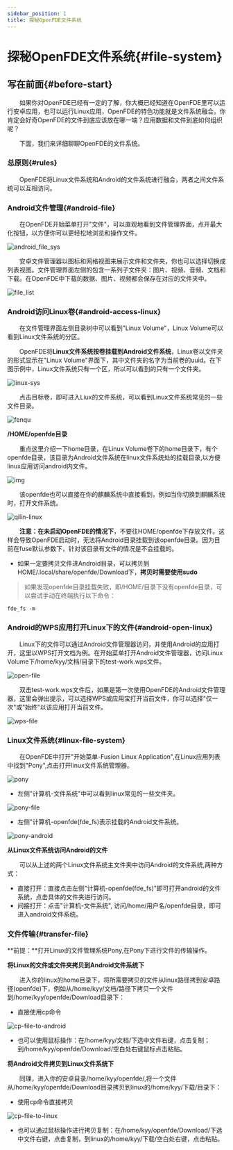 ```yaml
---
sidebar_position: 1
title: 探秘OpenFDE文件系统
---
```


# 探秘OpenFDE文件系统{#file-system}

## 写在前面{#before-start}

&emsp;&emsp;如果你对OpenFDE已经有一定的了解，你大概已经知道在OpenFDE里可以运行安卓应用，也可以运行Linux应用，OpenFDE的特色功能就是文件系统融合。你肯定会好奇OpenFDE的文件到底应该放在哪一端？应用数据和文件到底如何组织呢？

&emsp;&emsp;下面，我们来详细聊聊OpenFDE的文件系统。

### 总原则{#rules}

&emsp;&emsp;OpenFDE将Linux文件系统和Android的文件系统进行融合，两者之间文件系统可以互相访问。

### Android文件管理{#android-file}

&emsp;&emsp;在OpenFDE开始菜单打开"文件"，可以直观地看到文件管理界面，点开最大化按钮，以方便你可以更轻松地浏览和操作文件。

![android_file_sys](./../img/android_file_sys.jpg)

&emsp;&emsp;安卓文件管理器以图标和网格视图来展示文件和文件夹，你也可以选择切换成列表视图。文件管理界面左侧的包含一系列子文件夹：图片、视频、音频、文档和下载。在OpenFDE中下载的数据、图片、视频都会保存在对应的文件夹中。

![file_list](./../img/list-file.jpg)

### Android访问Linux卷{#android-access-linux}

&emsp;&emsp;在文件管理界面左侧目录树中可以看到"Linux Volume"，Linux Volume可以看到Linux文件系统的分区。

&emsp;&emsp;OpenFDE将**Linux文件系统按卷挂载到Android文件系统**，Linux卷以文件夹的形式显示在"Linux Volume"界面下，其中文件夹的名字为当前卷的uuid。在下图示例中，Linux文件系统只有一个区，所以可以看到的只有一个文件夹。

![linux-sys](./../img/Linux-Volume.png)

&emsp;&emsp;点击目标卷，即可进入Liux的文件系统，可以看到Linux文件系统常见的一些文件目录。

![fenqu](./../img/fenqu-linux.png)

**/HOME/openfde目录**

&emsp;&emsp;重点这里介绍一下home目录，在Linux Volume卷下的home目录下，有个openfde目录，该目录为Android文件系统在linux文件系统处的挂载目录,以方便linux应用访问android内文件。

![img](./../img/linux-home.png)

&emsp;&emsp;该openfde也可以直接在你的麒麟系统中直接看到，例如当你切换到麒麟系统时，打开文件系统。

![qilin-linux](./img/../../img/qilin-linux.png)

&emsp;&emsp;**注意：在未启动OpenFDE的情况下**，不要往HOME/openfde下存放文件。这样会导致OpenFDE启动时，无法将Android目录挂载到该openfde目录。因为目前在fuse默认参数下，针对该目录有文件的情况是不会挂载的。

- 如果一定要拷贝文件进Android目录，可以拷贝到HOME/.local/share/openfde/Download下，**拷贝时需要使用sudo**

> 如果发现openfde目录挂载失败，即/HOME/目录下没有openfde目录，可以尝试手动在终端执行以下命令：
```
fde_fs -m 
```

### Android的WPS应用打开Linux下的文件{#android-open-linux}

&emsp;&emsp;Linux下的文件可以通过Android文件管理器访问，并使用Android的应用打开，这里以WPS打开文档为例。在开始菜单打开Android文件管理器，访问Linux Volume下/home/kyy/文档/目录下的test-work.wps文件。

![open-file](./../img/open-file.jpg)

&emsp;&emsp;双击test-work.wps文件后，如果是第一次使用OpenFDE的Android文件管理器，这里会弹出提示，可以选择WPS或应用宝打开当前文件，你可以选择"仅一次"或"始终"以该应用打开当前文件。

![wps-file](./../img/wps-file.jpg)

### Linux文件系统{#linux-file-system}

&emsp;&emsp;在OpenFDE中打开"开始菜单-Fusion Linux Application",在Linux应用列表中找到"Pony",点击打开linux文件系统管理器。

![pony](./../img/pony.png)

- 左侧"计算机-文件系统"中可以看到linux常见的一些文件夹。
  
![pony-file](./../img/pony-file.png)

- 左侧"计算机-openfde(fde_fs)表示挂载的Android文件系统。
  
![pony-android](./../img/pony-android.png)

**从Linux文件系统访问Android的文件**

&emsp;&emsp;可以从上述的两个Linux文件系统主文件夹中访问Android的文件系统,两种方式：

- 直接打开：直接点击左侧"计算机-openfde(fde_fs)"即可打开android的文件系统，点击具体的文件夹进行访问。
- 间接打开：点击"计算机-文件系统", 访问/home/用户名/openfde目录，即可进入android文件系统。

### 文件传输{#transfer-file}

**前提：**打开Linux的文件管理系统Pony,在Pony下进行文件的传输操作。

**将Linux的文件或文件夹拷贝到Android文件系统下**

&emsp;&emsp;进入你的linux的home目录下，将所需要拷贝的文件从linux路径拷到安卓路径(openfde)下，例如从/home/kyy/文档/路径下拷贝一个文件到/home/kyy/openfde/Download目录下：

- 直接使用cp命令

![cp-file-to-android](./../img/cp-file-to-android.png)

- 也可以使用鼠标操作：在/home/kyy/文档/下选中文件右键，点击复制；到/home/kyy/openfde/Download/空白处右键鼠标点击粘贴。

**将Android文件拷贝到Linux文件系统下**

&emsp;&emsp;同理，进入你的安卓目录/home/kyy/openfde/,将一个文件从/home/kyy/openfde/Download目录拷贝到linux的/home/kyy/下载/目录下：

- 使用cp命令直接拷贝
  
![cp-file-to-linux](./../img/cp-file-to-linux.png)

- 也可以通过鼠标操作进行拷贝复制：在/home/kyy/openfde/Download/下选中文件右键，点击复制，到linux的/home/kyy/下载/空白处右键，点击粘贴。
